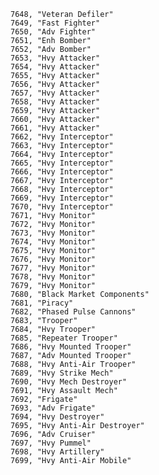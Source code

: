 ﻿```text
7648, "Veteran Defiler"
7649, "Fast Fighter"
7650, "Adv Fighter"
7651, "Enh Bomber"
7652, "Adv Bomber"
7653, "Hvy Attacker"
7654, "Hvy Attacker"
7655, "Hvy Attacker"
7656, "Hvy Attacker"
7657, "Hvy Attacker"
7658, "Hvy Attacker"
7659, "Hvy Attacker"
7660, "Hvy Attacker"
7661, "Hvy Attacker"
7662, "Hvy Interceptor"
7663, "Hvy Interceptor"
7664, "Hvy Interceptor"
7665, "Hvy Interceptor"
7666, "Hvy Interceptor"
7667, "Hvy Interceptor"
7668, "Hvy Interceptor"
7669, "Hvy Interceptor"
7670, "Hvy Interceptor"
7671, "Hvy Monitor"
7672, "Hvy Monitor"
7673, "Hvy Monitor"
7674, "Hvy Monitor"
7675, "Hvy Monitor"
7676, "Hvy Monitor"
7677, "Hvy Monitor"
7678, "Hvy Monitor"
7679, "Hvy Monitor"
7680, "Black Market Components"
7681, "Piracy"
7682, "Phased Pulse Cannons"
7683, "Trooper"
7684, "Hvy Trooper"
7685, "Repeater Trooper"
7686, "Hvy Mounted Trooper"
7687, "Adv Mounted Trooper"
7688, "Hvy Anti-Air Trooper"
7689, "Hvy Strike Mech"
7690, "Hvy Mech Destroyer"
7691, "Hvy Assault Mech"
7692, "Frigate"
7693, "Adv Frigate"
7694, "Hvy Destroyer"
7695, "Hvy Anti-Air Destroyer"
7696, "Adv Cruiser"
7697, "Hvy Pummel"
7698, "Hvy Artillery"
7699, "Hvy Anti-Air Mobile"
```